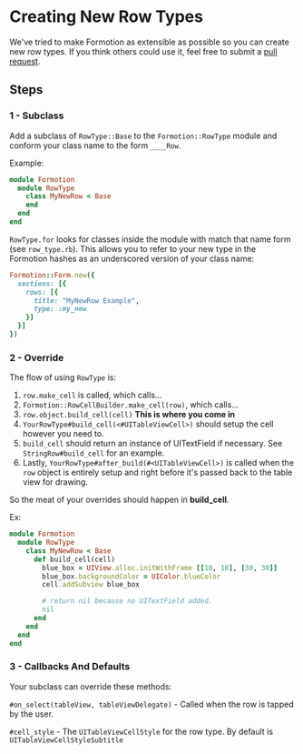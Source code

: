 # Creating New Row Types

We've tried to make Formotion as extensible as possible so you can create new row types. If you think others could use it, feel free to submit a [pull request](https://github.com/clayallsopp/formotion/pulls).

## Steps

### 1 - Subclass

Add a subclass of `RowType::Base` to the `Formotion::RowType` module and conform your class name to the form `____Row`.

Example:

```ruby
module Formotion
  module RowType
    class MyNewRow < Base
    end
  end
end
```

`RowType.for` looks for classes inside the module with match that name form (see `row_type.rb`). This allows you to refer to your new type in the Formotion hashes as an underscored version of your class name:

```ruby
Formotion::Form.new({
  sections: [{
    rows: [{
      title: "MyNewRow Example",
      type: :my_new
    }]
  }]
})
```

### 2 - Override

The flow of using `RowType` is:

1. `row.make_cell` is called, which calls...
2. `Formotion::RowCellBuilder.make_cell(row)`, which calls...
3. `row.object.build_cell(cell)` **This is where you come in**
4. `YourRowType#build_cell(<#UITableViewCell>)` should setup the cell however you need to.
5. `build_cell` should return an instance of UITextField if necessary. See `StringRow#build_cell` for an example.
6. Lastly, `YourRowType#after_build(#<UITableViewCell>)` is called when the `row` object is entirely setup and right before it's passed back to the table view for drawing.

So the meat of your overrides should happen in **build_cell**.

Ex:

```ruby
module Formotion
  module RowType
    class MyNewRow < Base
      def build_cell(cell)
        blue_box = UIView.alloc.initWithFrame [[10, 10], [30, 30]]
        blue_box.backgroundColor = UIColor.blueColor
        cell.addSubview blue_box

        # return nil because no UITextField added.
        nil
      end
    end
  end
end
```

### 3 - Callbacks And Defaults

Your subclass can override these methods:

`#on_select(tableView, tableViewDelegate)` - Called when the row is tapped by the user.

`#cell_style` - The `UITableViewCellStyle` for the row type. By default is `UITableViewCellStyleSubtitle`
